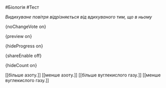 #Біологія #Тест

*Видихуване повітря відрізняється від вдихуваного тим, що в ньому*

{noChangeVote on}

{preview on}

{hideProgress on}

{shareEnable off}

{hideCount on}

[[більше азоту.]]
[[менше азоту.]]
[[більше вуглекислого газу.]]
[[менше вуглекислого газу.]]
